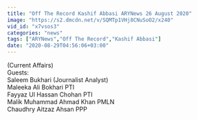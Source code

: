 ```yaml
---
title: "Off The Record Kashif Abbasi ARYNews 26 August 2020"
image: "https://s2.dmcdn.net/v/SQMTp1VHj8CNuSoO2/x240"
vid_id: "x7vsos3"
categories: "news"
tags: ["ARYNews","Off The Record","Kashif Abbasi"]
date: "2020-08-29T04:56:06+03:00"
---
```

(Current Affairs)  <br>Guests:  <br>Saleem Bukhari (Journalist Analyst)  <br>Maleeka Ali Bokhari PTI  <br>Fayyaz Ul Hassan Chohan PTI  <br>Malik Muhammad Ahmad Khan PMLN  <br>Chaudhry Aitzaz Ahsan PPP
